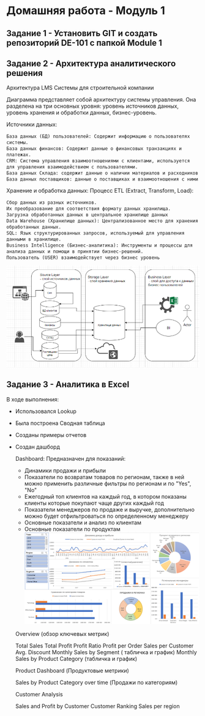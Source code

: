 # Домашняя работа - Модуль 1
## Задание 1 - Установить GIT и создать репозиторий DE-101 с папкой Module 1
## Задание 2 - Архитектура аналитического решения
Архитектура LMS Системы для строительной компании

Диаграмма представляет собой архитектуру системы управления. Она разделена на три основных уровня: уровень источников данных, уровень хранения и обработки данных, бизнес-уровень.

Источники данных:

    База данных (БД) пользователей: Содержит информацию о пользователях системы.
    База данных финансов: Содержит данные о финансовых транзакциях и платежах.
    CRM: Система управления взаимоотношениями с клиентами, используется для управления взаимодействием с пользователями.
    База данных Склада: содержит данные о наличии материалов и расходников
    База данных поставщиков: данные о поставщиках и взаимоотношения с ними
    
Хранение и обработка данных:
Процесс ETL (Extract, Transform, Load):

    Сбор данных из разных источников.
    Их преобразование для соответствия формату данных хранилища.
    Загрузка обработанных данных в центральное хранилище данных
    Data Warehouse (Хранилище данных): Централизованное место для хранения обработанных данных.
    SQL: Язык структурированных запросов, используемый для управления данными в хранилище.
    Business Intelligence (Бизнес-аналитика): Инструменты и процессы для анализа данных и помощи в принятии бизнес-решений.
    Пользователь (USER) взаимодействует через бизнес уровень

![LMS System](https://github.com/lenneverova/hello-world/blob/main/DE-101/Module1/Pictures/LMS.png)

## Задание 3 - Аналитика в Excel
В ходе выполнения: 
- Использовался Lookup
- Была построена Сводная таблица
- Созданы примеры отчетов
- Создан дашборд
 
  Dashboard:
Предназначен для показаний:
  -  Динамики продажи и прибыли
  -  Показатели по возвратам товаров по регионам, также в ней можно применить различные фильтры по регионам и по "Yes", "No"
  -  Ежегодный топ клиентов на каждый год, в котором показаны клиенты которые покупают чаще других каждый год
  -  Показатели менеджеров по продаже и выручке, дополнительно можно будет отфильтроваться по определенному менеджеру
  -  Основные показатели и анализ по клиентам
  -  Основные показатели по продуктам
![Dashboard](https://github.com/lenneverova/hello-world/blob/main/DE-101/Module1/Pictures/Dashboard.png)


    Overview (обзор ключевых метрик)

    Total Sales
    Total Profit
    Profit Ratio
    Profit per Order
    Sales per Customer
    Avg. Discount
    Monthly Sales by Segment ( табличка и график)
    Monthly Sales by Product Category (табличка и график)

    Product Dashboard (Продуктовые метрики)

    Sales by Product Category over time (Продажи по категориям)

    Customer Analysis

    Sales and Profit by Customer
    Customer Ranking
    Sales per region
